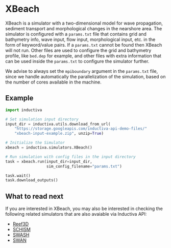 # XBeach

XBeach is a simulator with a two-dimensional model for wave propagation,
sediment transport and morphological changes in the nearshore area. The
simulator is configured with a `params.txt` file that contains grid and
bathymetry info, wave input, flow input, morphological input, etc. in the form
of keyword/value pairs. If a `params.txt` cannot be found then XBeach will not
run. Other files are used to configure the grid and bathymetry profile, like
`bed.dep` for example, and other files with extra information that can be used
inside the `params.txt` to configure the simulator further.

We advise to always set the `mpiboundary` argument in the `params.txt` file, 
since we handle automatically the parallelization of the simulation, based on
the number of cores available in the machine.

## Example

```python
import inductiva

# Set simulation input directory
input_dir = inductiva.utils.download_from_url(
    "https://storage.googleapis.com/inductiva-api-demo-files/"
    "xbeach-input-example.zip", unzip=True)

# Initialize the Simulator
xbeach = inductiva.simulators.XBeach()

# Run simulation with config files in the input directory
task = xbeach.run(input_dir=input_dir,
                  sim_config_filename="params.txt")

task.wait()
task.download_outputs()
```

## What to read next

If you are interested in XBeach, you may also be interested in checking the
following related simulators that are also avaiable via Inductiva API:

* [Reef3D](Reef3D.md)
* [SCHISM](SCHISM.md)
* [SWASH](SWASH.md)
* [SWAN](SWAN.md)
